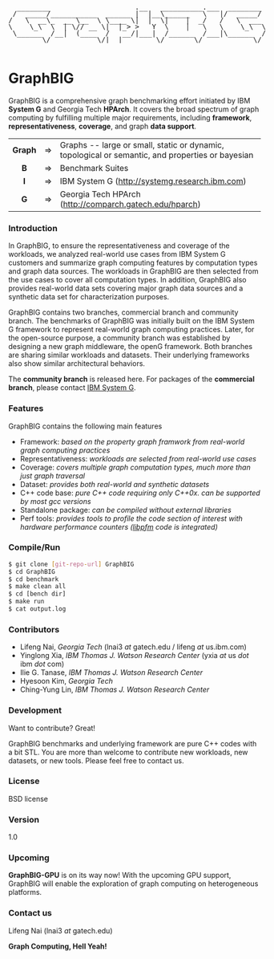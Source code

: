 <pre style="display:inline-block;line-height:13px;">
  ________                    .__   __________.___  ________ 
 /  _____/___________  ______ |  |__\______   \   |/  _____/ 
/   \  __\_  __ \__  \ \____ \|  |  \|    |  _/   /   \  ___ 
\    \_\  \  | \// __ \|  |_> >   Y  \    |   \   \    \_\  \
 \______  /__|  (____  /   __/|___|  /______  /___|\______  /
        \/           \/|__|        \/       \/            \/ 
</pre>

# GraphBIG
GraphBIG is a comprehensive graph benchmarking effort initiated by IBM __System G__ and Georgia Tech __HPArch__. It covers the broad spectrum of graph computing by fulfilling multiple major requirements, including __framework__, __representativeness__, __coverage__, and graph __data support__.

| | | |
|:----:|---|----|
|**Graph**| => | Graphs -- large or small, static or dynamic, topological or semantic, and properties or bayesian |
|**B**| => |Benchmark Suites|
|**I**|=>|IBM System G  (http://systemg.research.ibm.com)  |
|**G**|=>|Georgia Tech HPArch (http://comparch.gatech.edu/hparch)|


### Introduction
In GraphBIG, to ensure the representativeness
and coverage of the workloads, we analyzed real-world
use cases from IBM System G customers and summarize graph computing features 
by computation types and graph data sources.
The workloads in GraphBIG are then selected from the use cases 
to cover all computation types.
In addition, GraphBIG also provides real-world data
sets covering major graph data sources and a synthetic data set
for characterization purposes. 

GraphBIG contains two branches, commercial branch and community branch.
The benchmarks of GraphBIG was initially built on the
IBM System G framework to represent real-world graph computing practices.
Later, for the open-source purpose, a community branch was established
by designing a new graph middleware, the openG framework. 
Both branches are sharing similar workloads and datasets. Their underlying frameworks
also show similar architectural behaviors. 

The __community branch__ is released here. 
For packages of the __commercial branch__, please contact [IBM System G].

### Features
GraphBIG contains the following main features
- Framework: _based on the property graph framwork from real-world graph computing practices_
- Representativeness: _workloads are selected from real-world use cases_
- Coverage: _covers multiple graph computation types, much more than just graph traversal_
- Dataset: _provides both real-world and synthetic datasets_
- C++ code base: _pure C++ code requiring only C++0x. can be supported by most gcc versions_
- Standalone package: _can be compiled without external libraries_
- Perf tools: _provides tools to profile the code section of interest with hardware performance counters ([libpfm] code is integrated)_ 



### Compile/Run

```sh
$ git clone [git-repo-url] GraphBIG
$ cd GraphBIG
$ cd benchmark
$ make clean all
$ cd [bench dir]
$ make run
$ cat output.log
```

### Contributors
- Lifeng Nai, _Georgia Tech_ (lnai3 _at_ gatech.edu / lifeng _at_ us.ibm.com)  
- Yinglong Xia, _IBM Thomas J. Watson Research Center_ (yxia _at_ us _dot_ ibm _dot_ com)  
- Ilie G. Tanase, _IBM Thomas J. Watson Research Center_  
- Hyesoon Kim, _Georgia Tech_  
- Ching-Yung Lin, _IBM Thomas J. Watson Research Center_

### Development

Want to contribute? Great!

GraphBIG benchmarks and underlying framework are pure C++ codes with a bit STL. 
You are more than welcome to contribute new workloads, new datasets, or new tools. Please
feel free to contact us. 

### License
BSD license

### Version
1.0

### Upcoming
__GraphBIG-GPU__ is on its way now! With the upcoming GPU support, 
GraphBIG will enable the exploration of graph computing 
on heterogeneous platforms. 

### Contact us
Lifeng Nai (lnai3 _at_ gatech.edu)

**Graph Computing, Hell Yeah!**

[IBM System G]:http://systemg.research.ibm.com/
[libpfm]:http://perfmon2.sourceforge.net/
